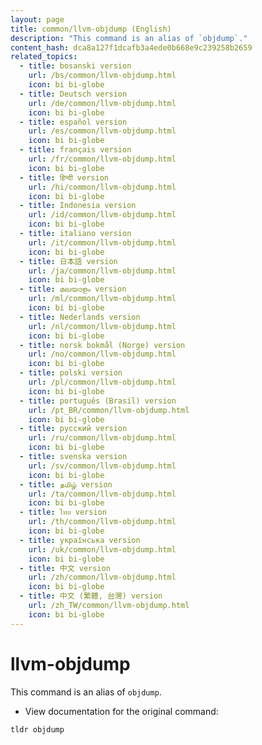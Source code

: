 ```yaml
---
layout: page
title: common/llvm-objdump (English)
description: "This command is an alias of `objdump`."
content_hash: dca8a127f1dcafb3a4ede0b668e9c239258b2659
related_topics:
  - title: bosanski version
    url: /bs/common/llvm-objdump.html
    icon: bi bi-globe
  - title: Deutsch version
    url: /de/common/llvm-objdump.html
    icon: bi bi-globe
  - title: español version
    url: /es/common/llvm-objdump.html
    icon: bi bi-globe
  - title: français version
    url: /fr/common/llvm-objdump.html
    icon: bi bi-globe
  - title: हिन्दी version
    url: /hi/common/llvm-objdump.html
    icon: bi bi-globe
  - title: Indonesia version
    url: /id/common/llvm-objdump.html
    icon: bi bi-globe
  - title: italiano version
    url: /it/common/llvm-objdump.html
    icon: bi bi-globe
  - title: 日本語 version
    url: /ja/common/llvm-objdump.html
    icon: bi bi-globe
  - title: മലയാളം version
    url: /ml/common/llvm-objdump.html
    icon: bi bi-globe
  - title: Nederlands version
    url: /nl/common/llvm-objdump.html
    icon: bi bi-globe
  - title: norsk bokmål (Norge) version
    url: /no/common/llvm-objdump.html
    icon: bi bi-globe
  - title: polski version
    url: /pl/common/llvm-objdump.html
    icon: bi bi-globe
  - title: português (Brasil) version
    url: /pt_BR/common/llvm-objdump.html
    icon: bi bi-globe
  - title: русский version
    url: /ru/common/llvm-objdump.html
    icon: bi bi-globe
  - title: svenska version
    url: /sv/common/llvm-objdump.html
    icon: bi bi-globe
  - title: தமிழ் version
    url: /ta/common/llvm-objdump.html
    icon: bi bi-globe
  - title: ไทย version
    url: /th/common/llvm-objdump.html
    icon: bi bi-globe
  - title: українська version
    url: /uk/common/llvm-objdump.html
    icon: bi bi-globe
  - title: 中文 version
    url: /zh/common/llvm-objdump.html
    icon: bi bi-globe
  - title: 中文 (繁體, 台灣) version
    url: /zh_TW/common/llvm-objdump.html
    icon: bi bi-globe
---
```

# llvm-objdump

This command is an alias of `objdump`.

- View documentation for the original command:

`tldr objdump`

